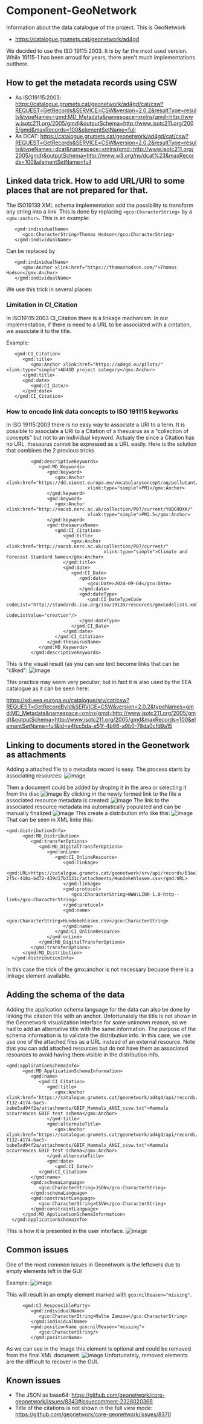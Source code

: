 # Component-GeoNetwork
Information about the data catalogue of the project. This is GeoNetwork

* https://catalogue.grumets.cat/geonetwork/ad4gd

We decided to use the ISO 19115:2003. It is by far the most used version. While 19115-1 has been arroud for years, there aren't much implementations outthere.

## How to get the metadata records using CSW

* As ISO19115:2003: https://catalogue.grumets.cat/geonetwork/ad4gd/cat/csw?REQUEST=GetRecords&SERVICE=CSW&version=2.0.2&resultType=results&typeNames=gmd:MD_Metadata&namespace=xmlns(gmd=http://www.isotc211.org/2005/gmd)&outputSchema=http://www.isotc211.org/2005/gmd&maxRecords=100&elementSetName=full
* As DCAT: https://catalogue.grumets.cat/geonetwork/ad4gd/cat/csw?REQUEST=GetRecords&SERVICE=CSW&version=2.0.2&resultType=results&typeNames=dcat&namespace=xmlns(gmd=http://www.isotc211.org/2005/gmd)&outputSchema=http://www.w3.org/ns/dcat%23&maxRecords=100&elementSetName=full

## Linked data trick. How to add URL/URI to some places that are not prepared for that.
The ISO19139 XML schema implementation add the possibility to transform any string into a link. This is done by replacing `<gco:CharacterString>` by a `<gmx:anchor>`. This is an example:

```
   <gmd:individualName>
      <gco:CharacterString>Thomas Hodson</gco:CharacterString>
   </gmd:individualName>
```
Can be replaced by
```
   <gmd:individualName>
      <gmx:Anchor xlink:href="https://thomashodson.com/">Thomas Hodson</gmx:Anchor>
   </gmd:individualName>
```
We use this trick in several places:

### Limitation in CI_Citation
In ISO19115:2003 CI_Citation there is a linkage mechanism. In our implementation, if there is need to a URL to be associated with a cintation, we associate it to the title.

Example:

```
   <gmd:CI_Citation>
      <gmd:title>
         <gmx:Anchor xlink:href="https://ad4gd.eu/pilots/" xlink:type="simple">AD4GD project category</gmx:Anchor>
      </gmd:title>
      <gmd:date>
         <gmd:CI_Date/>
      </gmd:date>
   </gmd:CI_Citation>
```

### How to encode link data concepts to ISO 191115 keyworks
In ISO 19115:2003 there is no easy way to associate a URI to a term. It is possible to associate a URI to a Citation of a thesuarus as a "collection of concepts" but not to an individual keyword. Actualy the since a Citation has no URL, thesaurus cannot be expressed as a URL easily. Here is the solution that combines the 2 previous tricks

```
         <gmd:descriptiveKeywords>
            <gmd:MD_Keywords>
               <gmd:keyword>
                  <gmx:Anchor xlink:href="https://dd.eionet.europa.eu/vocabularyconcept/aq/pollutant/6002"
                              xlink:type="simple">PM1</gmx:Anchor>
               </gmd:keyword>
               <gmd:keyword>
                  <gmx:Anchor xlink:href="http://vocab.nerc.ac.uk/collection/P07/current/YUDG9DXK/"
                              xlink:type="simple">PM2.5</gmx:Anchor>
               </gmd:keyword>
               <gmd:thesaurusName>
                  <gmd:CI_Citation>
                     <gmd:title>
                        <gmx:Anchor xlink:href="http://vocab.nerc.ac.uk/collection/P07/current/"
                                    xlink:type="simple">Climate and Forecast Standard Names</gmx:Anchor>
                     </gmd:title>
                     <gmd:date>
                        <gmd:CI_Date>
                           <gmd:date>
                              <gco:Date>2024-09-04</gco:Date>
                           </gmd:date>
                           <gmd:dateType>
                              <gmd:CI_DateTypeCode codeList="http://standards.iso.org/iso/19139/resources/gmxCodelists.xml#CI_DateTypeCode"
                                                   codeListValue="creation"/>
                           </gmd:dateType>
                        </gmd:CI_Date>
                     </gmd:date>
                  </gmd:CI_Citation>
               </gmd:thesaurusName>
            </gmd:MD_Keywords>
         </gmd:descriptiveKeywords>
```
This is the visual result (as you can see text become links that can be "cliked":
![image](https://github.com/user-attachments/assets/8180f5be-0f58-493f-9954-bfd8801f692e)

This practice may seem very peculiar, but in fact it is also used by the EEA catalogue as it can be seen here:

https://sdi.eea.europa.eu/catalogue/srv/cat/csw?REQUEST=GetRecordById&SERVICE=CSW&version=2.0.2&typeNames=gmd:MD_Metadata&namespace=xmlns(gmd=http://www.isotc211.org/2005/gmd)&outputSchema=http://www.isotc211.org/2005/gmd&maxRecords=100&elementSetName=full&id=e4fcc5da-e51f-4b66-a9b0-78da0cfd9a15

## Linking to documents stored in the Geonetwork as attachments
Adding a attached file to a metadata record is easy. The process starts by associating resources:
![image](https://github.com/user-attachments/assets/3c831a1a-e1b6-4dac-8ffe-eebff7588e1b)

Then a document could be added by droping it in the area or selecting it from the disc
![image](https://github.com/user-attachments/assets/dc804804-871e-4aa4-bf34-daa4e848ab00)
By clicking in the newly formed link to the file a associated resource metadata is created:
![image](https://github.com/user-attachments/assets/dbb9137c-4a6f-4834-9b52-01a85e52d997)
The link to the associated resource metadata ins automatically populated and can be manually finalized
![image](https://github.com/user-attachments/assets/302173b7-a6cb-40a5-ae3c-f5bf226ad013)
This create a distribution info like this:
![image](https://github.com/user-attachments/assets/0a36543e-256f-466c-b9e1-31e56197e83d)
That can be seen in XML linke this:

```
<gmd:distributionInfo>
      <gmd:MD_Distribution>
         <gmd:transferOptions>
            <gmd:MD_DigitalTransferOptions>
               <gmd:onLine>
                  <gmd:CI_OnlineResource>
                     <gmd:linkage>
                        <gmd:URL>https://catalogue.grumets.cat/geonetwork/srv/api/records/63ae32b2-2f5c-418a-bd72-439d17b3131c/attachments/Hundekehlesee.csv</gmd:URL>
                     </gmd:linkage>
                     <gmd:protocol>
                        <gco:CharacterString>WWW:LINK-1.0-http--link</gco:CharacterString>
                     </gmd:protocol>
                     <gmd:name>
                        <gco:CharacterString>Hundekehlesee.csv</gco:CharacterString>
                     </gmd:name>
                  </gmd:CI_OnlineResource>
               </gmd:onLine>
            </gmd:MD_DigitalTransferOptions>
         </gmd:transferOptions>
      </gmd:MD_Distribution>
  </gmd:distributionInfo>
```
In this case the trick of the gmx:anchor is not necessary becuase there is a linkage element available.

## Adding the schema of the data
Adding the application schema language for the data can also be done by linking the citation title with an anchor. Unfortunately the title is not shown in the Geonetwork visualization interface for some unknown reason, so we had to add an alternative title with the same information. The purpose of the schema information is to validate the distribution info. In this case, we use use one of the attached files as a URL instead of an external resource. Note that you can add attached resources but do not have them as associated resources to avoid having them visible in the distribution info.

```
<gmd:applicationSchemaInfo>
      <gmd:MD_ApplicationSchemaInformation>
         <gmd:name>
            <gmd:CI_Citation>
               <gmd:title>
                  <gmx:Anchor xlink:href="https://catalogue.grumets.cat/geonetwork/ad4gd/api/records/63a296c5-f132-4174-bac5-babe5ad94f2a/attachments/GBIF_Mammals_ANSI_csvw.txt">Mammals occurrences GBIF test schema</gmx:Anchor>
               </gmd:title>
               <gmd:alternateTitle>
                  <gmx:Anchor xlink:href="https://catalogue.grumets.cat/geonetwork/ad4gd/api/records/63a296c5-f132-4174-bac5-babe5ad94f2a/attachments/GBIF_Mammals_ANSI_csvw.txt">Mammals occurrences GBIF test schema</gmx:Anchor>
               </gmd:alternateTitle>
               <gmd:date>
                  <gmd:CI_Date/>
            </gmd:CI_Citation>
         </gmd:name>
         <gmd:schemaLanguage>
            <gco:CharacterString>JSON</gco:CharacterString>
         </gmd:schemaLanguage>
         <gmd:constraintLanguage>
            <gco:CharacterString>CSVW</gco:CharacterString>
         </gmd:constraintLanguage>
      </gmd:MD_ApplicationSchemaInformation>
  </gmd:applicationSchemaInfo>
```
This is how it is presented in the user interface.
![image](https://github.com/user-attachments/assets/664c8c28-5950-42d9-82e0-919f8ff11cc4)

## Common issues
One of the most common issues in Geonetwork is the leftovers due to empty elements left in the GUI

Example:
![image](https://github.com/user-attachments/assets/78b89320-11b6-4044-9676-ff9d927d5598)

This will result in an empty element marked with `gco:nilReason="missing"`.
```
      <gmd:CI_ResponsibleParty>
         <gmd:individualName>
            <gco:CharacterString>Malte Zamzow</gco:CharacterString>
         </gmd:individualName>
         <gmd:positionName gco:nilReason="missing">
            <gco:CharacterString/>
         </gmd:positionName>
```
As we can see in the image this element is optional and could be removed from the final XML document.
![image](https://github.com/user-attachments/assets/0a4180ca-be88-4ce9-ad44-e712290b0cf1)
Unfortunately, removed elements are the difficult to recover in the GUI.

## Known issues
* The JSON as base64: https://github.com/geonetwork/core-geonetwork/issues/8343#issuecomment-2328020366
* Title of the citations is not shown in the full view mode: https://github.com/geonetwork/core-geonetwork/issues/8370
